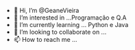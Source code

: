 - 👋 Hi, I’m @GeaneVieira
- 👀 I’m interested in ...Programação e Q.A
- 🌱 I’m currently learning ... Python e Java
- 💞️ I’m looking to collaborate on ...
- 📫 How to reach me ...

<!---
GeaneVieira/GeaneVieira is a ✨ special ✨ repository because its `README.md` (this file) appears on your GitHub profile.
You can click the Preview link to take a look at your changes.
--->
